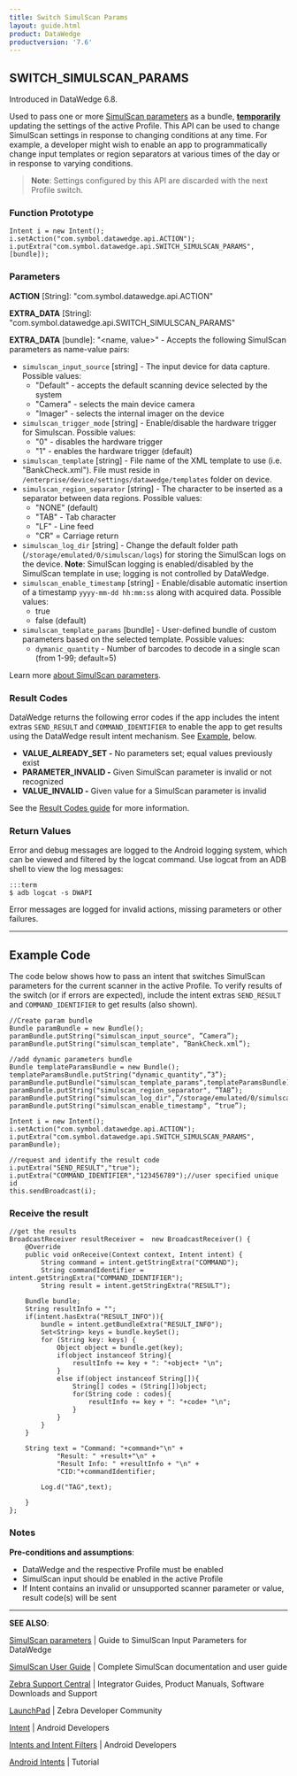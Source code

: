 ```yaml
---
title: Switch SimulScan Params
layout: guide.html
product: DataWedge
productversion: '7.6'
---
```


## SWITCH_SIMULSCAN_PARAMS

Introduced in DataWedge 6.8. 

Used to pass one or more [SimulScan parameters](../../input/simulscan) as a bundle, **<u>temporarily</u>** updating the settings of the active Profile. This API can be used to change SimulScan settings in response to changing conditions at any time. For example, a developer might wish to enable an app to programmatically change input templates or region separators at various times of the day or in response to varying conditions. 

> **Note**: Settings configured by this API are discarded with the next Profile switch.

### Function Prototype

	Intent i = new Intent();
	i.setAction("com.symbol.datawedge.api.ACTION");
	i.putExtra("com.symbol.datawedge.api.SWITCH_SIMULSCAN_PARAMS", [bundle]);

### Parameters
**ACTION** [String]: "com.symbol.datawedge.api.ACTION"

**EXTRA_DATA** [String]: "com.symbol.datawedge.api.SWITCH_SIMULSCAN_PARAMS"

**EXTRA_DATA** [bundle]: "&lt;name, value&gt;" - Accepts the following SimulScan parameters as name-value pairs:
* `simulscan_input_source`	[string] - The input device for data capture. Possible values: 
 	* "Default" - accepts the default scanning device selected by the system
 	* "Camera" - selects the main device camera
 	* "Imager" - selects the internal imager on the device
* `simulscan_trigger_mode` [string] - Enable/disable the hardware trigger for Simulscan. Possible values:
	* "0" - disables the hardware trigger
	* "1" - enables the hardware trigger (default)
* `simulscan_template` [string] - File name of the XML template to use (i.e. "BankCheck.xml"). File must reside in `/enterprise/device/settings/datawedge/templates` folder on device. 
* `simulscan_region_separator`	[string] - The character to be inserted as a separator between data regions. Possible values: 
	* "NONE" (default)
	* "TAB" - Tab character
	* "LF" - Line feed
	* "CR" = Carriage return
* `simulscan_log_dir` [string] - Change the default folder path (`/storage/emulated/0/simulscan/logs`) for storing the SimulScan logs on the device. **Note**: SimulScan logging is enabled/disabled by the SimulScan template in use; logging is not controlled by DataWedge.
* `simulscan_enable_timestamp` [string] - Enable/disable automatic insertion of a timestamp `yyyy-mm-dd hh:mm:ss` along with acquired data. Possible values: 
	* true
	* false (default)
* `simulscan_template_params` [bundle] - User-defined bundle of custom parameters based on the selected template. Possible values: 
	* `dymanic_quantity` - Number of barcodes to decode in a single scan (from 1-99; default=5)

Learn more [about SimulScan parameters](../../input/simulscan). 

### Result Codes

DataWedge returns the following error codes if the app includes the intent extras `SEND_RESULT` and `COMMAND_IDENTIFIER` to enable the app to get results using the DataWedge result intent mechanism. See [Example](#example), below. 

* **VALUE_ALREADY_SET -** No parameters set; equal values previously exist
* **PARAMETER_INVALID -** Given SimulScan parameter is invalid or not recognized
* **VALUE_INVALID -** Given value for a SimulScan parameter is invalid

See the [Result Codes guide](../resultinfo) for more information.  

### Return Values

Error and debug messages are logged to the Android logging system, which can be viewed and filtered by the logcat command. Use logcat from an ADB shell to view the log messages:

	:::term
	$ adb logcat -s DWAPI

Error messages are logged for invalid actions, missing parameters or other failures.

-----

## Example Code

The code below shows how to pass an intent that switches SimulScan parameters for the current scanner in the active Profile. To verify results of the switch (or if errors are expected), include the intent extras `SEND_RESULT` and `COMMAND_IDENTIFIER` to get results (also shown).

	//Create param bundle
	Bundle paramBundle = new Bundle();
	paramBundle.putString("simulscan_input_source", ”Camera”);
	paramBundle.putString("simulscan_template", ”BankCheck.xml”);

	//add dynamic parameters bundle
	Bundle templateParamsBundle = new Bundle();
	templateParamsBundle.putString("dynamic_quantity",”3”);
	paramBundle.putBundle("simulscan_template_params",templateParamsBundle);
	paramBundle.putString("simulscan_region_separator", “TAB”);
	paramBundle.putString("simulscan_log_dir",”/storage/emulated/0/simulscan/logs”);
	paramBundle.putString("simulscan_enable_timestamp", “true”);

	Intent i = new Intent();
	i.setAction("com.symbol.datawedge.api.ACTION");
	i.putExtra("com.symbol.datawedge.api.SWITCH_SIMULSCAN_PARAMS", paramBundle);

	//request and identify the result code
	i.putExtra("SEND_RESULT","true");
	i.putExtra("COMMAND_IDENTIFIER","123456789");//user specified unique id
	this.sendBroadcast(i);

### Receive the result

	//get the results
	BroadcastReceiver resultReceiver =  new BroadcastReceiver() {
	    @Override
	    public void onReceive(Context context, Intent intent) {
	        String command = intent.getStringExtra("COMMAND");
	        String commandIdentifier = intent.getStringExtra("COMMAND_IDENTIFIER");
	        String result = intent.getStringExtra("RESULT");

        Bundle bundle;
        String resultInfo = "";
        if(intent.hasExtra("RESULT_INFO")){
            bundle = intent.getBundleExtra("RESULT_INFO");
            Set<String> keys = bundle.keySet();
            for (String key: keys) {
                Object object = bundle.get(key);
                if(object instanceof String){
                    resultInfo += key + ": "+object+ "\n";
                }
                else if(object instanceof String[]){
                    String[] codes = (String[])object;
                    for(String code : codes){
                        resultInfo += key + ": "+code+ "\n";
                    }
                }
            }
        }

        String text = "Command: "+command+"\n" +
                "Result: " +result+"\n" +
                "Result Info: " +resultInfo + "\n" +
                "CID:"+commandIdentifier;

        	Log.d("TAG",text);

    	}
	};

### Notes

**Pre-conditions and assumptions**:

* DataWedge and the respective Profile must be enabled
* SimulScan input should be enabled in the active Profile
* If Intent contains an invalid or unsupported scanner parameter or value, result code(s) will be sent

-----

**SEE ALSO**:

[SimulScan parameters](../../input/simulscan) | Guide to SimulScan Input Parameters for DataWedge

[SimulScan User Guide](/simulscan) | Complete SimulScan documentation and user guide

[Zebra Support Central](https://www.zebra.com/us/en/support-downloads.html) | Integrator Guides, Product Manuals, Software Downloads and Support

[LaunchPad](https://developer.zebra.com/welcome) | Zebra Developer Community

[Intent](https://developer.android.com/reference/android/content/Intent.html) | Android Developers

[Intents and Intent Filters](http://developer.android.com/guide/components/intents-filters.html) | Android Developers

[Android Intents](http://www.vogella.com/tutorials/AndroidIntent/article.html) | Tutorial
